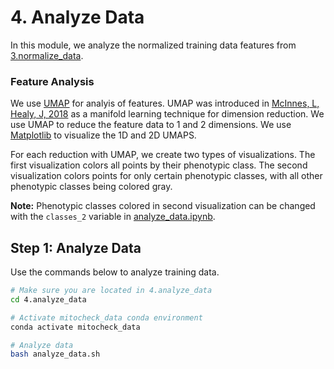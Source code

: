 # 4. Analyze Data

In this module, we analyze the normalized training data features from [3.normalize_data](../3.normalize_data/normalized_data/training_data.csv.gz).

### Feature Analysis

We use [UMAP](https://github.com/lmcinnes/umap) for analyis of features.
UMAP was introduced in [McInnes, L, Healy, J, 2018](https://arxiv.org/abs/1802.03426) as a manifold learning technique for dimension reduction.
We use UMAP to reduce the feature data to 1 and 2 dimensions.
We use [Matplotlib](https://matplotlib.org/) to visualize the 1D and 2D UMAPS.

For each reduction with UMAP, we create two types of visualizations.
The first visualization colors all points by their phenotypic class.
The second visualization colors points for only certain phenotypic classes, with all other phenotypic classes being colored gray.

**Note:** Phenotypic classes colored in second visualization can be changed with the `classes_2` variable in [analyze_data.ipynb](analyze_data.ipynb).

## Step 1: Analyze Data

Use the commands below to analyze training data.

```sh
# Make sure you are located in 4.analyze_data
cd 4.analyze_data

# Activate mitocheck_data conda environment
conda activate mitocheck_data

# Analyze data
bash analyze_data.sh
```
